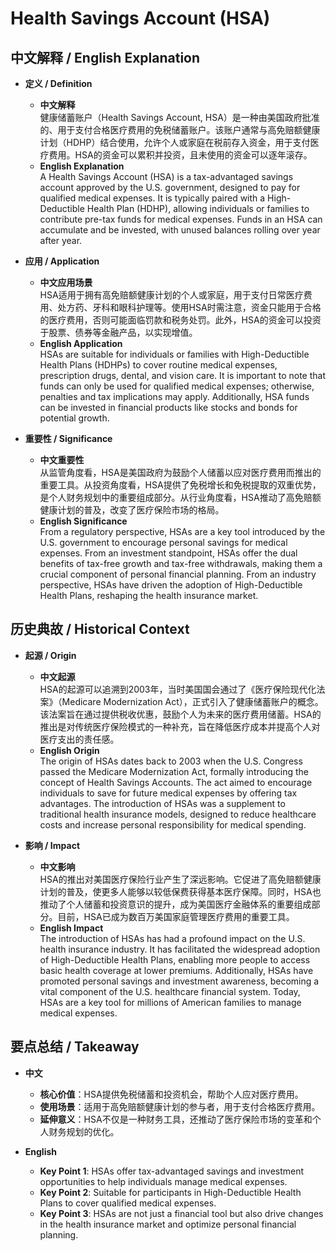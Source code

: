 # Health Savings Account (HSA)

## 中文解释 / English Explanation

* **定义 / Definition**  
  - **中文解释**  
    健康储蓄账户（Health Savings Account, HSA）是一种由美国政府批准的、用于支付合格医疗费用的免税储蓄账户。该账户通常与高免赔额健康计划（HDHP）结合使用，允许个人或家庭在税前存入资金，用于支付医疗费用。HSA的资金可以累积并投资，且未使用的资金可以逐年滚存。  
  - **English Explanation**  
    A Health Savings Account (HSA) is a tax-advantaged savings account approved by the U.S. government, designed to pay for qualified medical expenses. It is typically paired with a High-Deductible Health Plan (HDHP), allowing individuals or families to contribute pre-tax funds for medical expenses. Funds in an HSA can accumulate and be invested, with unused balances rolling over year after year.

* **应用 / Application**  
  - **中文应用场景**  
    HSA适用于拥有高免赔额健康计划的个人或家庭，用于支付日常医疗费用、处方药、牙科和眼科护理等。使用HSA时需注意，资金只能用于合格的医疗费用，否则可能面临罚款和税务处罚。此外，HSA的资金可以投资于股票、债券等金融产品，以实现增值。  
  - **English Application**  
    HSAs are suitable for individuals or families with High-Deductible Health Plans (HDHPs) to cover routine medical expenses, prescription drugs, dental, and vision care. It is important to note that funds can only be used for qualified medical expenses; otherwise, penalties and tax implications may apply. Additionally, HSA funds can be invested in financial products like stocks and bonds for potential growth.

* **重要性 / Significance**  
  - **中文重要性**  
    从监管角度看，HSA是美国政府为鼓励个人储蓄以应对医疗费用而推出的重要工具。从投资角度看，HSA提供了免税增长和免税提取的双重优势，是个人财务规划中的重要组成部分。从行业角度看，HSA推动了高免赔额健康计划的普及，改变了医疗保险市场的格局。  
  - **English Significance**  
    From a regulatory perspective, HSAs are a key tool introduced by the U.S. government to encourage personal savings for medical expenses. From an investment standpoint, HSAs offer the dual benefits of tax-free growth and tax-free withdrawals, making them a crucial component of personal financial planning. From an industry perspective, HSAs have driven the adoption of High-Deductible Health Plans, reshaping the health insurance market.

## 历史典故 / Historical Context

* **起源 / Origin**  
  - **中文起源**  
    HSA的起源可以追溯到2003年，当时美国国会通过了《医疗保险现代化法案》（Medicare Modernization Act），正式引入了健康储蓄账户的概念。该法案旨在通过提供税收优惠，鼓励个人为未来的医疗费用储蓄。HSA的推出是对传统医疗保险模式的一种补充，旨在降低医疗成本并提高个人对医疗支出的责任感。  
  - **English Origin**  
    The origin of HSAs dates back to 2003 when the U.S. Congress passed the Medicare Modernization Act, formally introducing the concept of Health Savings Accounts. The act aimed to encourage individuals to save for future medical expenses by offering tax advantages. The introduction of HSAs was a supplement to traditional health insurance models, designed to reduce healthcare costs and increase personal responsibility for medical spending.

* **影响 / Impact**  
  - **中文影响**  
    HSA的推出对美国医疗保险行业产生了深远影响。它促进了高免赔额健康计划的普及，使更多人能够以较低保费获得基本医疗保障。同时，HSA也推动了个人储蓄和投资意识的提升，成为美国医疗金融体系的重要组成部分。目前，HSA已成为数百万美国家庭管理医疗费用的重要工具。  
  - **English Impact**  
    The introduction of HSAs has had a profound impact on the U.S. health insurance industry. It has facilitated the widespread adoption of High-Deductible Health Plans, enabling more people to access basic health coverage at lower premiums. Additionally, HSAs have promoted personal savings and investment awareness, becoming a vital component of the U.S. healthcare financial system. Today, HSAs are a key tool for millions of American families to manage medical expenses.

## 要点总结 / Takeaway

* **中文**  
  - **核心价值**：HSA提供免税储蓄和投资机会，帮助个人应对医疗费用。  
  - **使用场景**：适用于高免赔额健康计划的参与者，用于支付合格医疗费用。  
  - **延伸意义**：HSA不仅是一种财务工具，还推动了医疗保险市场的变革和个人财务规划的优化。  

* **English**  
  - **Key Point 1**: HSAs offer tax-advantaged savings and investment opportunities to help individuals manage medical expenses.  
  - **Key Point 2**: Suitable for participants in High-Deductible Health Plans to cover qualified medical expenses.  
  - **Key Point 3**: HSAs are not just a financial tool but also drive changes in the health insurance market and optimize personal financial planning.